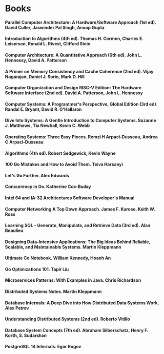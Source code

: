 # Books

#### Parallel Computer Architecture: A Hardware/Software Approach (1st ed). David Culler, Jaswinder Pal Singh, Anoop Gupta

#### Introduction to Algorithms (4th ed). Thomas H. Cormen, Charles E. Leiserson, Ronald L. Rivest, Clifford Stein

#### Computer Architecture: A Quantitative Approach (6th ed). John L. Hennessy, David A. Patterson

#### A Primer on Memory Consistency and Cache Coherence (2nd ed). Vijay Nagarajan, Daniel J. Sorin, Mark D. Hill

#### Computer Organization and Design RISC-V Edition: The Hardware Software Interface (2nd ed). David A. Patterson, John L. Hennessy

#### Computer Systems: A Programmer's Perspective, Global Edition (3rd ed). Randal E. Bryant, David R. O'Hallaron

#### Dive Into Systems: A Gentle Introduction to Computer Systems. Suzanne J. Matthews, Tia Newhall, Kevin C. Webb

#### Operating Systems: Three Easy Pieces. Remzi H Arpaci-Dusseau, Andrea C Arpaci-Dusseau

#### Algorithms (4th ed). Robert Sedgewick, Kevin Wayne

#### 100 Go Mistakes and How to Avoid Them. Teiva Harsanyi

#### Let's Go Further. Alex Edwards

#### Concurrency in Go. Katherine Cox-Buday

#### Intel 64 and IA-32 Architectures Software Developer's Manual

#### Computer Networking A Top Down Approach. James F. Kurose, Keith W. Ross

#### Learning SQL - Generate, Manipulate, and Retrieve Data (3rd ed). Alan Beaulieu

#### Designing Data-Intensive Applications: The Big Ideas Behind Reliable, Scalable, and Maintainable Systems. Martin Kleppmann

#### Ultimate Go Notebook. William Kennedy, Hoanh An

#### Go Optimizations 101. Tapir Liu

#### Microservices Patterns: With Examples in Java. Chris Richardson

#### Distributed Systems Notes. Martin Kleppmann

#### Database Internals: A Deep Dive into How Distributed Data Systems Work. Alex Petrov

#### Understanding Distributed Systems (2nd ed). Roberto Vitillo

#### Database System Concepts (7th ed). Abraham Silberschatz, Henry F. Korth, S. Sudarshan

#### PostgreSQL 14 Internals. Egor Rogov
